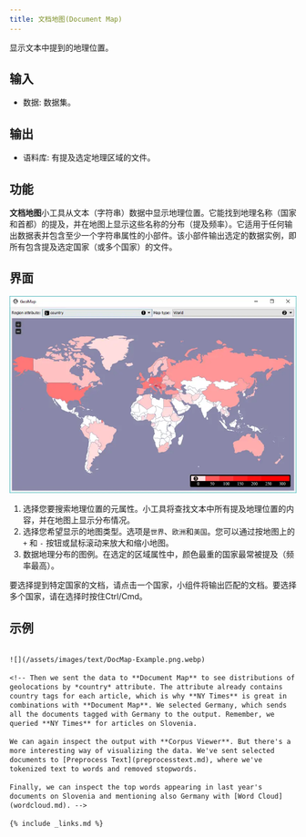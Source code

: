 ```yaml
---
title: 文档地图(Document Map)
---
```


显示文本中提到的地理位置。





## 输入

- 数据: 数据集。

## 输出

- 语料库: 有提及选定地理区域的文件。

## 功能
**文档地图**小工具从文本（字符串）数据中显示地理位置。它能找到地理名称（国家和首都）的提及，并在地图上显示这些名称的分布（提及频率）。它适用于任何输出数据表并包含至少一个字符串属性的小部件。该小部件输出选定的数据实例，即所有包含提及选定国家（或多个国家）的文件。

## 界面
![](/assets/images/text/DocMap-stamped.png.webp)

1. 选择您要搜索地理位置的元属性。小工具将查找文本中所有提及地理位置的内容，并在地图上显示分布情况。
2. 选择您希望显示的地图类型。选项是`世界`、`欧洲`和`美国`。您可以通过按地图上的 `+` 和 `-` 按钮或鼠标滚动来放大和缩小地图。
3. 数据地理分布的图例。在选定的区域属性中，颜色最重的国家最常被提及（频率最高）。


要选择提到特定国家的文档，请点击一个国家，小组件将输出匹配的文档。要选择多个国家，请在选择时按住Ctrl/Cmd。

## 示例

~~~**Document Map** widget can be used for simply visualizing distributions of geolocations or for a more complex interactive data analysis. Here, we've queried [NY Times](nytimes.md) for articles on Slovenia for the time period of the last year (2015-2016). First we checked the results with [Corpus Viewer](corpusviewer.md).~~~

![](/assets/images/text/DocMap-Example.png.webp)

<!-- Then we sent the data to **Document Map** to see distributions of geolocations by *country* attribute. The attribute already contains country tags for each article, which is why **NY Times** is great in combinations with **Document Map**. We selected Germany, which sends all the documents tagged with Germany to the output. Remember, we queried **NY Times** for articles on Slovenia.

We can again inspect the output with **Corpus Viewer**. But there's a more interesting way of visualizing the data. We've sent selected documents to [Preprocess Text](preprocesstext.md), where we've tokenized text to words and removed stopwords.

Finally, we can inspect the top words appearing in last year's documents on Slovenia and mentioning also Germany with [Word Cloud](wordcloud.md). -->

{% include _links.md %}

